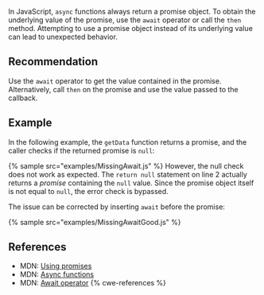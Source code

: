 In JavaScript, `async` functions always return a promise object. To obtain the underlying value of the promise, use the `await` operator or call the `then` method. Attempting to use a promise object instead of its underlying value can lead to unexpected behavior.


## Recommendation
Use the `await` operator to get the value contained in the promise. Alternatively, call `then` on the promise and use the value passed to the callback.


## Example
In the following example, the `getData` function returns a promise, and the caller checks if the returned promise is `null`:

{% sample src="examples/MissingAwait.js" %}
However, the null check does not work as expected. The `return null` statement on line 2 actually returns a *promise* containing the `null` value. Since the promise object itself is not equal to `null`, the error check is bypassed.

The issue can be corrected by inserting `await` before the promise:

{% sample src="examples/MissingAwaitGood.js" %}

## References
* MDN: [Using promises](https://developer.mozilla.org/en-US/docs/Web/JavaScript/Guide/Using_promises)
* MDN: [Async functions](https://developer.mozilla.org/en-US/docs/Web/JavaScript/Reference/Statements/async_function)
* MDN: [Await operator](https://developer.mozilla.org/en-US/docs/Web/JavaScript/Reference/Operators/await)
{% cwe-references %}
